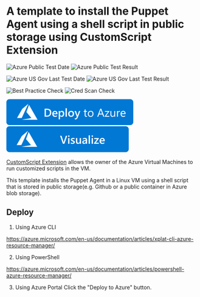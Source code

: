 # A template to install the Puppet Agent using a shell script in public storage using CustomScript Extension

![Azure Public Test Date](https://azurequickstartsservice.blob.core.windows.net/badges/puppet-agent-linux/PublicLastTestDate.svg)
![Azure Public Test Result](https://azurequickstartsservice.blob.core.windows.net/badges/puppet-agent-linux/PublicDeployment.svg)

![Azure US Gov Last Test Date](https://azurequickstartsservice.blob.core.windows.net/badges/puppet-agent-linux/FairfaxLastTestDate.svg)
![Azure US Gov Last Test Result](https://azurequickstartsservice.blob.core.windows.net/badges/puppet-agent-linux/FairfaxDeployment.svg)

![Best Practice Check](https://azurequickstartsservice.blob.core.windows.net/badges/puppet-agent-linux/BestPracticeResult.svg)
![Cred Scan Check](https://azurequickstartsservice.blob.core.windows.net/badges/puppet-agent-linux/CredScanResult.svg)

[![Deploy To Azure](https://raw.githubusercontent.com/Azure/azure-quickstart-templates/master/1-CONTRIBUTION-GUIDE/images/deploytoazure.svg?sanitize=true)](https://portal.azure.com/#create/Microsoft.Template/uri/https%3A%2F%2Fraw.githubusercontent.com%2FAzure%2Fazure-quickstart-templates%2Fmaster%2Fpuppet-agent-linux%2Fazuredeploy.json)
[![Visualize](https://raw.githubusercontent.com/Azure/azure-quickstart-templates/master/1-CONTRIBUTION-GUIDE/images/visualizebutton.svg?sanitize=true)](http://armviz.io/#/?load=https%3A%2F%2Fraw.githubusercontent.com%2FAzure%2Fazure-quickstart-templates%2Fmaster%2Fpuppet-agent-linux%2Fazuredeploy.json)

[CustomScript Extension](https://github.com/Azure/azure-linux-extensions/tree/master/CustomScript)
allows the owner of the Azure Virtual Machines to run customized scripts in the
VM.

This template installs the Puppet Agent in a Linux VM using a shell script that
is stored in public storage(e.g. Github or a public container in Azure blob
storage).

## Deploy

1. Using Azure CLI

https://azure.microsoft.com/en-us/documentation/articles/xplat-cli-azure-resource-manager/

2. Using PowerShell

https://azure.microsoft.com/en-us/documentation/articles/powershell-azure-resource-manager/

3. Using Azure Portal Click the "Deploy to Azure" button.
